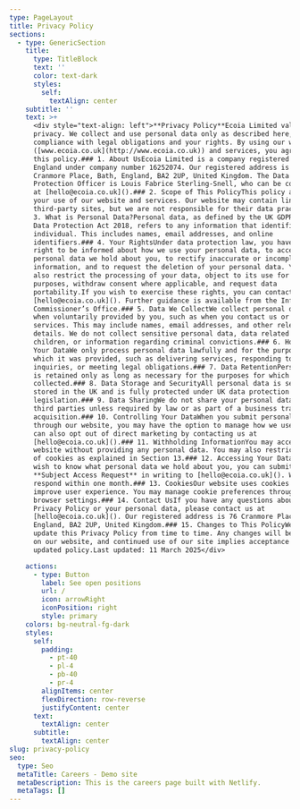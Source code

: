 ```yaml
---
type: PageLayout
title: Privacy Policy
sections:
  - type: GenericSection
    title:
      type: TitleBlock
      text: ''
      color: text-dark
      styles:
        self:
          textAlign: center
    subtitle: ''
    text: >+
      <div style="text-align: left">**Privacy Policy**Ecoia Limited values your
      privacy. We collect and use personal data only as described here, ensuring
      compliance with legal obligations and your rights. By using our website
      ([www.ecoia.co.uk](http://www.ecoia.co.uk)) and services, you agree to
      this policy.### 1. About UsEcoia Limited is a company registered in
      England under company number 16252074. Our registered address is 76
      Cranmore Place, Bath, England, BA2 2UP, United Kingdom. The Data
      Protection Officer is Louis Fabrice Sterling-Snell, who can be contacted
      at [hello@ecoia.co.uk]().### 2. Scope of This PolicyThis policy applies to
      your use of our website and services. Our website may contain links to
      third-party sites, but we are not responsible for their data practices.###
      3. What is Personal Data?Personal data, as defined by the UK GDPR and the
      Data Protection Act 2018, refers to any information that identifies an
      individual. This includes names, email addresses, and online
      identifiers.### 4. Your RightsUnder data protection law, you have the
      right to be informed about how we use your personal data, to access the
      personal data we hold about you, to rectify inaccurate or incomplete
      information, and to request the deletion of your personal data. You can
      also restrict the processing of your data, object to its use for certain
      purposes, withdraw consent where applicable, and request data
      portability.If you wish to exercise these rights, you can contact us at
      [hello@ecoia.co.uk](). Further guidance is available from the Information
      Commissioner’s Office.### 5. Data We CollectWe collect personal data only
      when voluntarily provided by you, such as when you contact us or use our
      services. This may include names, email addresses, and other relevant
      details. We do not collect sensitive personal data, data related to
      children, or information regarding criminal convictions.### 6. How We Use
      Your DataWe only process personal data lawfully and for the purposes for
      which it was provided, such as delivering services, responding to
      inquiries, or meeting legal obligations.### 7. Data RetentionPersonal data
      is retained only as long as necessary for the purposes for which it was
      collected.### 8. Data Storage and SecurityAll personal data is securely
      stored in the UK and is fully protected under UK data protection
      legislation.### 9. Data SharingWe do not share your personal data with
      third parties unless required by law or as part of a business transfer or
      acquisition.### 10. Controlling Your DataWhen you submit personal data
      through our website, you may have the option to manage how we use it. You
      can also opt out of direct marketing by contacting us at
      [hello@ecoia.co.uk]().### 11. Withholding InformationYou may access our
      website without providing any personal data. You may also restrict the use
      of cookies as explained in Section 13.### 12. Accessing Your DataIf you
      wish to know what personal data we hold about you, you can submit a
      **Subject Access Request** in writing to [hello@ecoia.co.uk](). We aim to
      respond within one month.### 13. CookiesOur website uses cookies to
      improve user experience. You may manage cookie preferences through your
      browser settings.### 14. Contact UsIf you have any questions about this
      Privacy Policy or your personal data, please contact us at
      [hello@ecoia.co.uk](). Our registered address is 76 Cranmore Place, Bath,
      England, BA2 2UP, United Kingdom.### 15. Changes to This PolicyWe may
      update this Privacy Policy from time to time. Any changes will be posted
      on our website, and continued use of our site implies acceptance of the
      updated policy.Last updated: 11 March 2025</div>

    actions:
      - type: Button
        label: See open positions
        url: /
        icon: arrowRight
        iconPosition: right
        style: primary
    colors: bg-neutral-fg-dark
    styles:
      self:
        padding:
          - pt-40
          - pl-4
          - pb-40
          - pr-4
        alignItems: center
        flexDirection: row-reverse
        justifyContent: center
      text:
        textAlign: center
      subtitle:
        textAlign: center
slug: privacy-policy
seo:
  type: Seo
  metaTitle: Careers - Demo site
  metaDescription: This is the careers page built with Netlify.
  metaTags: []
---
```

